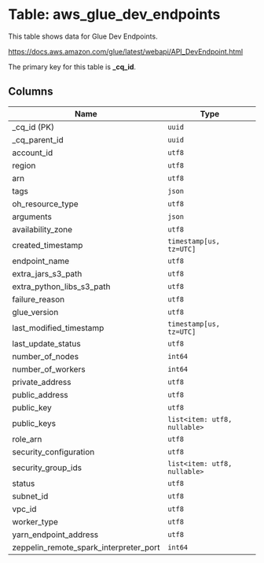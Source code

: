 # Table: aws_glue_dev_endpoints

This table shows data for Glue Dev Endpoints.

https://docs.aws.amazon.com/glue/latest/webapi/API_DevEndpoint.html

The primary key for this table is **_cq_id**.

## Columns

| Name          | Type          |
| ------------- | ------------- |
|_cq_id (PK)|`uuid`|
|_cq_parent_id|`uuid`|
|account_id|`utf8`|
|region|`utf8`|
|arn|`utf8`|
|tags|`json`|
|oh_resource_type|`utf8`|
|arguments|`json`|
|availability_zone|`utf8`|
|created_timestamp|`timestamp[us, tz=UTC]`|
|endpoint_name|`utf8`|
|extra_jars_s3_path|`utf8`|
|extra_python_libs_s3_path|`utf8`|
|failure_reason|`utf8`|
|glue_version|`utf8`|
|last_modified_timestamp|`timestamp[us, tz=UTC]`|
|last_update_status|`utf8`|
|number_of_nodes|`int64`|
|number_of_workers|`int64`|
|private_address|`utf8`|
|public_address|`utf8`|
|public_key|`utf8`|
|public_keys|`list<item: utf8, nullable>`|
|role_arn|`utf8`|
|security_configuration|`utf8`|
|security_group_ids|`list<item: utf8, nullable>`|
|status|`utf8`|
|subnet_id|`utf8`|
|vpc_id|`utf8`|
|worker_type|`utf8`|
|yarn_endpoint_address|`utf8`|
|zeppelin_remote_spark_interpreter_port|`int64`|